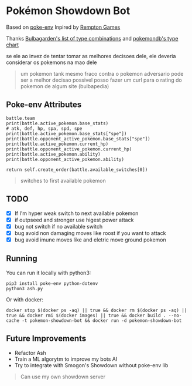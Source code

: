 # Pokémon Showdown Bot
Based on [poke-env](https://github.com/hsahovic/poke-env)
Inpired by [Rempton Games](https://www.youtube.com/watch?v=C1KpQc9cWmM&t=314)

Thanks [Bulbagarden's list of type combinations](https://bulbapedia.bulbagarden.net/wiki/List_of_type_combinations_by_abundance) and [pokemondb's type chart](https://pokemondb.net/type) 

se ele ao invez de tentar tomar as melhores decisoes dele, ele deveria considerar os pokemons na mao dele
> um pokemon tank mesmo fraco contra o pokemon adversario pode ser a melhor decisao possivel
> posso fazer um curl para o rating do pokemon de algum site (bulbapedia)

## Poke-env Attributes

    battle.team
    print(battle.active_pokemon.base_stats)
    # atk, def, hp, spa, spd, spe
    print(battle.active_pokemon.base_stats["spe"])
    print(battle.opponent_active_pokemon.base_stats["spe"])
    print(battle.active_pokemon.current_hp)
    print(battle.opponent_active_pokemon.current_hp)
    print(battle.active_pokemon.ability)
    print(battle.opponent_active_pokemon.ability)

    return self.create_order(battle.available_switches[0])
> switches to first available pokemon

## TODO
- [x] If I'm hyper weak switch to next available pokemon
- [x] if outpseed and stronger use higest power attack
- [x] bug not switch if no available switch
- [x] bug avoid non damaging moves like roost if you want to attack
- [x] bug avoid imune moves like and eletric move ground pokemon

## Running
You can run it locally with python3:

    pip3 install poke-env python-dotenv
    python3 ash.py

Or with docker:

    docker stop $(docker ps -aq) || true && docker rm $(docker ps -aq) || true && docker rmi $(docker images) || true && docker build . --no-cache -t pokemon-showdown-bot && docker run -d pokemon-showdown-bot

## Future Improvements
- Refactor Ash
- Train a ML algorytm to improve my bots AI
- Try to integrate with Smogon's Showdown without poke-env lib
> Can use my own showdown server
